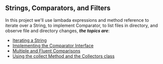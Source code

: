 Strings, Comparators, and Filters
--------------------------
In this project we'll use lambada expressions and method reference to iterate over a String, to implement Comparator, to list files in directory, and observe file and directory changes, ***the topics are***:

* [Iterating a String](https://github.com/robsonoduarte/java-functional/blob/master/strings-comparators-filters/src/main/java/br/com/mystudies/java/functional/IteratingAString.java)
* [Implementing the Comparator Interface](https://github.com/robsonoduarte/java-functional/blob/master/strings-comparators-filters/src/main/java/br/com/mystudies/java/functional/ImplementingTheComparatorInterface.java)
* [Multiple and Fluent Comparisons](https://github.com/robsonoduarte/java-functional/blob/master/strings-comparators-filters/src/main/java/br/com/mystudies/java/functional/MultipleAndFluentComparions.java)
* [Using the collect Method and the Collectors class](https://github.com/robsonoduarte/java-functional/blob/master/strings-comparators-filters/src/main/java/br/com/mystudies/java/functional/UsingTheCollectMethodAndTheCollectorsClass.java)
